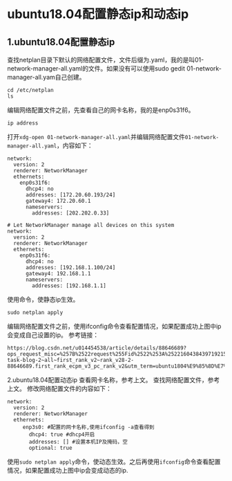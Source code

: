 # ubuntu18.04配置静态ip和动态ip
## 1.ubuntu18.04配置静态ip
查找netplan目录下默认的网络配置文件，文件后缀为.yaml，我的是叫01-network-manager-all.yaml的文件。如果没有可以使用sudo gedit 01-network-manager-all.yam自己创建。
``` 
cd /etc/netplan
ls
```
编辑网络配置文件之前，先查看自己的网卡名称，我的是enp0s31f6。
```
ip address
```

打开`xdg-open 01-network-manager-all.yaml`并编辑网络配置文件`01-network-manager-all.yaml`，内容如下：
```
network:
  version: 2
  renderer: NetworkManager
  ethernets:
    enp0s31f6:
      dhcp4: no
      addresses: [172.20.60.193/24]
      gateway4: 172.20.60.1
      nameservers: 
        addresses: [202.202.0.33]
```
```
# Let NetworkManager manage all devices on this system
network:
  version: 2
  renderer: NetworkManager
  ethernets:
    enp0s31f6:
      dhcp4: no
      addresses: [192.168.1.100/24]
      gateway4: 192.168.1.1
      nameservers: 
        addresses: [192.168.1.1]
```
使用命令，使静态ip生效。
```
sudo netplan apply
```
编辑网络配置文件之前，使用ifconfig命令查看配置情况，如果配置成功上图中ip会变成自己设置的ip。
参考链接：
```
https://blog.csdn.net/u014454538/article/details/88646689?ops_request_misc=%257B%2522request%255Fid%2522%253A%2522160438439719215646549803%2522%252C%2522scm%2522%253A%252220140713.130102334.pc%255Fall.%2522%257D&request_id=160438439719215646549803&biz_id=0&utm_medium=distribute.pc_search_result.none-task-blog-2~all~first_rank_v2~rank_v28-2-88646689.first_rank_ecpm_v3_pc_rank_v2&utm_term=ubuntu1804%E9%85%8D%E7%BD%AE%E9%9D%99%E6%80%81ip%E5%92%8C%E5%8A%A8%E6%80%81IP&spm=1018.2118.3001.4449
```
2.ubuntu18.04配置动态ip
查看网卡名称，参考上文。
查找网络配置文件，参考上文。
修改网络配置文件的内容如下： 
```
network:
  version: 2
  renderer: NetworkManager
  ethernets:
     enp3s0: #配置的网卡名称,使用ifconfig -a查看得到
       dhcp4: true #dhcp4开启
       addresses: [] #设置本机IP及掩码，空
       optional: true
```
使用`sudo netplan apply`命令，使动态生效。之后再使用`ifconfig`命令查看配置情况，如果配置成功上图中ip会变成动态的ip.